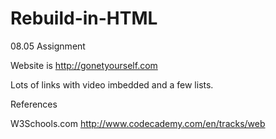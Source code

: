 Rebuild-in-HTML
===============

08.05 Assignment


Website is http://gonetyourself.com

Lots of links with video imbedded and a few lists.


References

W3Schools.com
http://www.codecademy.com/en/tracks/web
